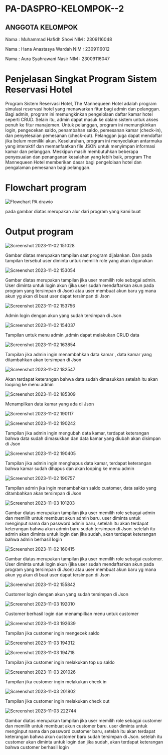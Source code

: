 # PA-DASPRO-KELOMPOK--2
## ANGGOTA KELOMPOK

Nama : Muhammad Hafidh Shovi
NIM : 2309116048

Nama : Hana Anastasya Wardah
NIM : 2309116012

Nama : Aura Syahrawani Nasir
NIM : 23009116047

# Penjelasan Singkat Program Sistem Reservasi Hotel
Program Sistem Reservasi Hotel, The Mannequeen Hotel adalah program simulasi reservasi hotel yang menawarkan fitur bagi admin dan pelanggan. Bagi admin, program ini memungkinkan pengelolaan daftar kamar hotel seperti CRUD. Selain itu, admin dapat masuk ke dalam sistem untuk akses penuh ke fitur manajemen. Untuk pelanggan, program ini memungkinkan login, pengecekan saldo, penambahan saldo, pemesanan kamar (check-in), dan penyelesaian pemesanan (check-out). Pelanggan juga dapat mendaftar jika belum memiliki akun. Keseluruhan, program ini menyediakan antarmuka yang interaktif dan memanfaatkan file JSON untuk menyimpan informasi kamar dan pelanggan. Meskipun masih membutuhkan beberapa penyesuaian dan penanganan kesalahan yang lebih baik, program The Mannequeen Hotel memberikan dasar bagi pengelolaan hotel dan pengalaman pemesanan bagi pelanggan.

# Flowchart program

![Flowchart PA drawio](https://github.com/Praktikum-Akhir-Kelompok-2/PA-DASPRO-KELOMPO--2/assets/144792158/6e3d0edc-4932-464f-a791-b50d3e4f1b5b)


pada gambar diatas merupakan alur dari program yang kami buat

# Output program 
![Screenshot 2023-11-02 151028](https://github.com/Praktikum-Akhir-Kelompok-2/PA-DASPRO-KELOMPO--2/assets/144807237/ac349125-9518-4f3b-bce7-83badd39b77c)

Gambar diatas merupakan tampilan saat program dijalankan. Dan pada tampilan tersebut user diminta untuk memilih role yang akan digunakan 

![Screenshot 2023-11-02 153054](https://github.com/Praktikum-Akhir-Kelompok-2/PA-DASPRO-KELOMPO--2/assets/144807237/f52067ef-7c1a-496b-ace1-653c3f695240)

Gambar diatas merupakan tampilan jika user memilih role sebagai admin. User diminta untuk login akun (jika user sudah mendaftarkan akun pada program yang tersimpan di Json) atau user membuat akun baru yg mana akun yg akan di buat user dapat tersimpan di Json

![Screenshot 2023-11-02 153756](https://github.com/Praktikum-Akhir-Kelompok-2/PA-DASPRO-KELOMPO--2/assets/144807237/4fb71647-b095-4b5d-a5e9-10572a44edb5)

Admin login dengan akun yang sudah tersimpan di Json 

![Screenshot 2023-11-02 154037](https://github.com/Praktikum-Akhir-Kelompok-2/PA-DASPRO-KELOMPO--2/assets/144807237/d9f84edc-7aed-4f09-856e-a02b73926808)

Tampilan untuk menu admin ,admin dapat melakukan CRUD data 

![Screenshot 2023-11-02 163854](https://github.com/Praktikum-Akhir-Kelompok-2/PA-DASPRO-KELOMPO--2/assets/144807237/821161e1-81aa-4d48-ad8b-1e4be399eadb)

Tampilan jika admin ingin menambahkan data kamar , data kamar yang ditambahkan akan tersimpan di Json

![Screenshot 2023-11-02 182547](https://github.com/Praktikum-Akhir-Kelompok-2/PA-DASPRO-KELOMPO--2/assets/144807237/b340162c-7087-4338-bd07-8b6a2f63137e)

Akan terdapat keterangan bahwa data sudah dimasukkan setelah itu akan looping ke menu admin

![Screenshot 2023-11-02 185309](https://github.com/Praktikum-Akhir-Kelompok-2/PA-DASPRO-KELOMPO--2/assets/144807237/636395df-738a-4a82-b4fe-8fce431cbbae)

Menampilkan data kamar yang ada di Json 

![Screenshot 2023-11-02 190117](https://github.com/Praktikum-Akhir-Kelompok-2/PA-DASPRO-KELOMPO--2/assets/144807237/751a57b4-2ebe-4349-9f00-0e03595d9b88)

![Screenshot 2023-11-02 190242](https://github.com/Praktikum-Akhir-Kelompok-2/PA-DASPRO-KELOMPO--2/assets/144807237/3bc40b83-4c19-4fb8-b6ef-24adc87c9ca7)

Tampilan jika admin ingin mengubah data kamar, terdapat keterangan bahwa data sudah dimasukkan dan data kamar yang diubah akan disimpan di Json

![Screenshot 2023-11-02 190405](https://github.com/Praktikum-Akhir-Kelompok-2/PA-DASPRO-KELOMPO--2/assets/144807237/e02e12dd-a1af-458b-a365-6066b7e49e60)

Tampilan jika admin ingin menghapus data kamar, terdapat keterangan bahwa kamar sudah dihapus dan akan looping ke menu admin

![Screenshot 2023-11-02 190757](https://github.com/Praktikum-Akhir-Kelompok-2/PA-DASPRO-KELOMPO--2/assets/144807237/52f4e79f-de23-4402-ac01-9cf446d597e1)

Tampilan admin jka ingin menambahkan saldo customer, data saldo yang ditambahkan akan tersimpan di Json

![Screenshot 2023-11-03 101203](https://github.com/Praktikum-Akhir-Kelompok-2/PA-DASPRO-KELOMPO--2/assets/144807237/1da6a81e-583a-4c66-95ff-a26b862634c3)

Gambar diatas merupakan tampilan jika user memilih role sebagai admin dan memilih untuk membuat akun admin baru. user diminta untuk menginput nama dan password admin baru, setelah itu akan terdapat keterangan bahwa akun admin baru sudah tersimpan di Json. setelah itu admin akan diminta untuk login dan jika sudah, akan terdapat keterangan bahwa admin berhasil login

![Screenshot 2023-11-02 160415](https://github.com/Praktikum-Akhir-Kelompok-2/PA-DASPRO-KELOMPO--2/assets/144807237/4197ebae-ef07-43a3-bf3c-f3105c4735f6)

Gambar diatas merupakan tampilan jika user memilih role sebagai customer. User diminta untuk login akun (jika user sudah mendaftarkan akun pada program yang tersimpan di Json) atau user membuat akun baru yg mana akun yg akan di buat user dapat tersimpan di Json

![Screenshot 2023-11-02 155842](https://github.com/Praktikum-Akhir-Kelompok-2/PA-DASPRO-KELOMPO--2/assets/144807237/c39abde9-0183-452f-afbf-f65cf290b625)

Customer login dengan akun yang sudah tersimpan di Json 

![Screenshot 2023-11-03 192010](https://github.com/Praktikum-Akhir-Kelompok-2/PA-DASPRO-KELOMPO--2/assets/144807237/86acb46f-1998-431e-9268-02dc897e6e3e)

Customer berhasil login dan menampilkan menu untuk customer

![Screenshot 2023-11-03 192639](https://github.com/Praktikum-Akhir-Kelompok-2/PA-DASPRO-KELOMPO--2/assets/144807237/dfcad8aa-3454-49aa-9571-7ad596a34a69)

Tampilan jika customer ingin mengecek saldo

![Screenshot 2023-11-03 194312](https://github.com/Praktikum-Akhir-Kelompok-2/PA-DASPRO-KELOMPO--2/assets/144807237/b1659890-6569-40b8-ab69-0f35f46df4d5)

![Screenshot 2023-11-03 194718](https://github.com/Praktikum-Akhir-Kelompok-2/PA-DASPRO-KELOMPO--2/assets/144807237/75672bd8-5554-4d02-ac89-0b151db4f8d3)

Tampilan jika customer ingin melakukan top up saldo

![Screenshot 2023-11-03 201026](https://github.com/Praktikum-Akhir-Kelompok-2/PA-DASPRO-KELOMPO--2/assets/144807237/3a7d1f92-c18f-4321-acf8-b9b3a1c9a1d2)

Tampilan jika customer ingin melakukan check in

![Screenshot 2023-11-03 201802](https://github.com/Praktikum-Akhir-Kelompok-2/PA-DASPRO-KELOMPO--2/assets/144807237/676a0ddb-209d-4398-8981-48fb2ccd4781)

Tampilan jika customer ingin melakukan check out

![Screenshot 2023-11-03 222744](https://github.com/Praktikum-Akhir-Kelompok-2/PA-DASPRO-KELOMPO--2/assets/144807237/3cff767e-d0a9-4700-9d6e-47394260b8e4)

Gambar diatas merupakan tampilan jika user memilih role sebagai customer dan memilih untuk membuat akun customer baru. user diminta untuk menginput nama dan password customer baru, setelah itu akan terdapat keterangan bahwa akun customer baru sudah tersimpan di Json. setelah itu customer akan diminta untuk login dan jika sudah, akan terdapat keterangan bahwa customer berhasil login
